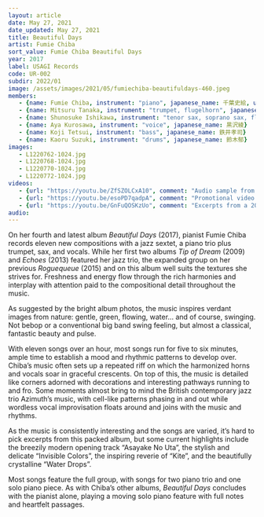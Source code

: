 ```yaml
---
layout: article
date: May 27, 2021
date_updated: May 27, 2021
title: Beautiful Days
artist: Fumie Chiba
sort_value: Fumie Chiba Beautiful Days
year: 2017
label: USAGI Records
code: UR-002
subdir: 2022/01
image: /assets/images/2021/05/fumiechiba-beautifuldays-460.jpeg
members:
   - {name: Fumie Chiba, instrument: "piano", japanese_name: 千葉史絵, url: "http://fumiechiba.com"}
   - {name: Mitsuru Tanaka, instrument: "trumpet, flugelhorn", japanese_name: 田中充}
   - {name: Shunosuke Ishikawa, instrument: "tenor sax, soprano sax, flute", japanese_name: 石川周之介}
   - {name: Aya Kurosawa, instrument: "voice", japanese_name: 黒沢綾}
   - {name: Koji Tetsui, instrument: "bass", japanese_name: 鉄井孝司}
   - {name: Kaoru Suzuki, instrument: "drums", japanese_name: 鈴木郁}
images:
   - L1220762-1024.jpg
   - L1220768-1024.jpg
   - L1220770-1024.jpg
   - L1220772-1024.jpg
videos: 
   - {url: "https://youtu.be/ZfSZOLCxA10", comment: "Audio sample from “朝焼けの歌” (Asayake No Uta), the first track on the album"}
   - {url: "https://youtu.be/esoPD7qadpA", comment: "Promotional video related to this album release"}
   - {url: "https://youtu.be/GnFuQOSKzUo", comment: "Excerpts from a 2019 live performance of the Fumie Chiba Trio"}
audio:
---
```

On her fourth and latest album *Beautiful Days* (2017), pianist Fumie Chiba records eleven new compositions with a jazz sextet, a piano trio plus trumpet, sax, and vocals. While her first two albums *Tip of Dream* (2009) and *Echoes* (2013) featured her jazz trio, the expanded group on her previous *Roguequeue* (2015) and on this album well suits the textures she strives for. Freshness and energy flow through the rich harmonies and interplay with attention paid to the compositional detail throughout the music.

As suggested by the bright album photos, the music inspires verdant images from nature: gentle, green, flowing, water... and of course, swinging. Not bebop or a conventional big band swing feeling, but almost a classical, fantastic beauty and pulse.

With eleven songs over an hour, most songs run for five to six minutes, ample time to establish a mood and rhythmic patterns to develop over. Chiba’s music often sets up a repeated riff on which the harmonized horns and vocals soar in graceful crescents. On top of this, the music is detailed like corners adorned with decorations and interesting pathways running to and fro. Some moments almost bring to mind the British contemporary jazz trio Azimuth’s music, with cell-like patterns phasing in and out while wordless vocal improvisation floats around and joins with the music and rhythms.

As the music is consistently interesting and the songs are varied, it’s hard to pick excerpts from this packed album, but some current highlights include the breezily modern opening track “Asayake No Uta”, the stylish and delicate “Invisible Colors”, the inspiring reverie of “Kite”, and the beautifully crystalline “Water Drops”.

Most songs feature the full group, with songs for two piano trio and one solo piano piece. As with Chiba’s other albums, *Beautiful Days* concludes with the pianist alone, playing a moving solo piano feature with full notes and heartfelt passages.




